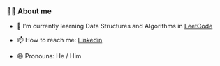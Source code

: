 ### 🐱‍💻 About me 

<!--
**puentemonte/puentemonte** is a ✨ _special_ ✨ repository because its `README.md` (this file) appears on your GitHub profile.

Here are some ideas to get you started:

- 👯 I’m looking to collaborate on ...
- 🤔 I’m looking for help with ...
- 💬 Ask me about ...
- ⚡ Fun fact: ...

- 🔭 I’m currently working on ...
  - 
-->
- 🌱 I’m currently learning Data Structures and Algorithms in [LeetCode](https://leetcode.com/erikz/)

- 📫 How to reach me: [Linkedin](https://www.linkedin.com/in/erik-zubimendi/) 

- 😄 Pronouns: He / Him
